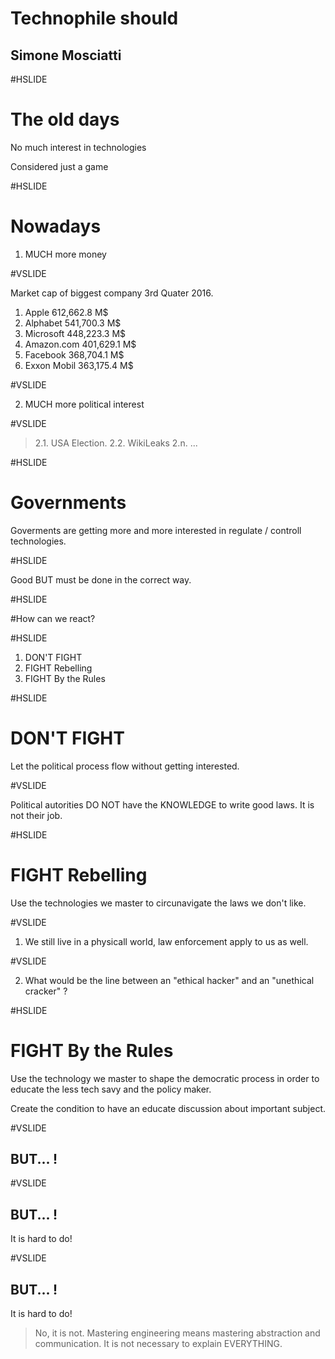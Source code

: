 # Technophile should 

## Simone Mosciatti

#HSLIDE

# The old days

No much interest in technologies

Considered just a game

#HSLIDE

# Nowadays

1. MUCH more money

#VSLIDE

Market cap of biggest company 3rd Quater 2016.

1. Apple 612,662.8 M$
2. Alphabet 541,700.3 M$
3. Microsoft 448,223.3 M$
4. Amazon.com 401,629.1 M$
5. Facebook 368,704.1 M$
6. Exxon Mobil 363,175.4 M$

#VSLIDE

2. MUCH more political interest

#VSLIDE

> 2.1. USA Election.
> 2.2. WikiLeaks
> 2.n. ...

#HSLIDE

# Governments

Goverments are getting more and more interested in regulate / controll technologies.

#HSLIDE

Good BUT must be done in the correct way.

#HSLIDE

#How can we react?

#HSLIDE

1. DON'T FIGHT
2. FIGHT Rebelling
3. FIGHT By the Rules

#HSLIDE

# DON'T FIGHT
Let the political process flow without getting interested.

#VSLIDE

Political autorities DO NOT have the KNOWLEDGE to write good laws.
It is not their job.

#HSLIDE

# FIGHT Rebelling

Use the technologies we master to circunavigate the laws we don't like.

#VSLIDE

1. We still live in a physicall world, law enforcement apply to us as well.

#VSLIDE

2. What would be the line between an "ethical hacker" and an "unethical cracker" ?

#HSLIDE

# FIGHT By the Rules

Use the technology we master to shape the democratic process in order to educate the less tech savy and the policy maker.

Create the condition to have an educate discussion about important subject.

#VSLIDE

## BUT... !

#VSLIDE

## BUT... !

It is hard to do!


#VSLIDE

## BUT... !

It is hard to do!
> No, it is not. Mastering engineering means mastering abstraction and communication. It is not necessary to explain EVERYTHING.
